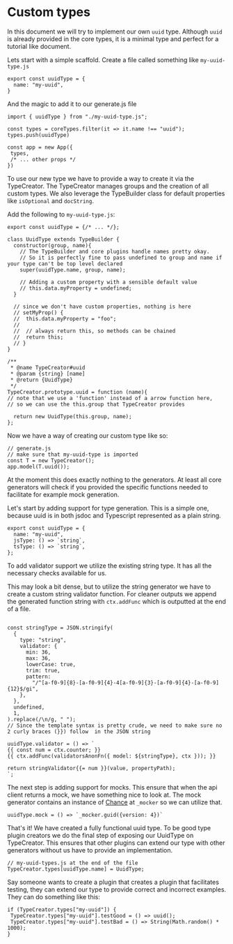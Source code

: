 # Custom types

In this document we will try to implement our own `uuid` type. Although `uuid`
is already provided in the core types, it is a minimal type and perfect for a
tutorial like document.

Lets start with a simple scaffold. Create a file called something like
`my-uuid-type.js`

```ecmascript 6
export const uuidType = {
  name: "my-uuid",
}
```

And the magic to add it to our generate.js file

```ecmascript 6
import { uuidType } from "./my-uuid-type.js";

const types = coreTypes.filter(it => it.name !== "uuid");
types.push(uuidType)

const app = new App({
 types,
 /* ... other props */
})
```

To use our new type we have to provide a way to create it via the TypeCreator.
The TypeCreator manages groups and the creation of all custom types. We also
leverage the TypeBuilder class for default properties like `isOptional` and
`docString`.

Add the following to `my-uuid-type.js`:

```ecmascript 6
export const uuidType = {/* ... */};

class UuidType extends TypeBuilder {
  constructor(group, name){
    // The TypeBuilder and core plugins handle names pretty okay.
    // So it is perfectly fine to pass undefined to group and name if your type can't be top level declared
    super(uuidType.name, group, name);

    // Adding a custom property with a sensible default value
    // this.data.myProperty = undefined;
  }

  // since we don't have custom properties, nothing is here
  // setMyProp() {
  //  this.data.myProperty = "foo";
  //
  //  // always return this, so methods can be chained
  //  return this;
  // }
}

/**
 * @name TypeCreator#uuid
 * @param {string} [name]
 * @return {UuidType}
 */
TypeCreator.prototype.uuid = function (name){
// note that we use a 'function' instead of a arrow function here,
// so we can use the this.group that TypeCreator provides

  return new UuidType(this.group, name);
};
```

Now we have a way of creating our custom type like so:

```ecmascript 6
// generate.js
// make sure that my-uuid-type is imported
const T = new TypeCreator();
app.model(T.uuid());
```

At the moment this does exactly nothing to the generators. At least all core
generators will check if you provided the specific functions needed to
facilitate for example mock generation.

Let's start by adding support for type generation. This is a simple one, because
uuid is in both jsdoc and Typescript represented as a plain string.

```ecmascript 6
export const uuidType = {
  name: "my-uuid",
  jsType: () => `string`,
  tsType: () => `string`,
};
```

To add validator support we utilize the existing string type. It has all the
necessary checks available for us.

This may look a bit dense, but to utilize the string generator we have to create
a custom string validator function. For cleaner outputs we append the generated
function string with `ctx.addFunc` which is outputted at the end of a file.

```ecmascript 6

const stringType = JSON.stringify(
  {
    type: "string",
    validator: {
      min: 36,
      max: 36,
      lowerCase: true,
      trim: true,
      pattern:
        "/^[a-f0-9]{8}-[a-f0-9]{4}-4[a-f0-9]{3}-[a-f0-9]{4}-[a-f0-9]{12}$/gi",
    },
  },
  undefined,
  1,
).replace(/\n/g, " ");
// Since the template syntax is pretty crude, we need to make sure no 2 curly braces (}}) follow  in the JSON string

uuidType.validator = () => `
{{ const num = ctx.counter; }}
{{ ctx.addFunc(validatorsAnonFn({ model: ${stringType}, ctx })); }}

return stringValidator{{= num }}(value, propertyPath);
`;
```

The next step is adding support for mocks. This ensure that when the api client
returns a mock, we have something nice to look at. The mock generator contains
an instance of [Chance](https://chancejs.com/) at `_mocker` so we can utilize
that.

```ecmascript 6
uuidType.mock = () => `_mocker.guid({version: 4})`
```

That's it! We have created a fully functional uuid type. To be good type plugin
creators we do the final step of exposing our UuidType on TypeCreator. This
ensures that other plugins can extend our type with other generators without us
have to provide an implementation.

```ecmascript 6
// my-uuid-types.js at the end of the file
TypeCreator.types[uuidType.name] = UuidType;
```

Say someone wants to create a plugin that creates a plugin that facilitates
testing, they can extend our type to provide correct and incorrect examples.
They can do something like this:

```ecmascript 6
if (TypeCreator.types["my-uuid"]) {
 TypeCreator.types["my-uuid"].testGood = () => uuid();
 TypeCreator.types["my-uuid"].testBad = () => String(Math.random() * 1000);
}
```
